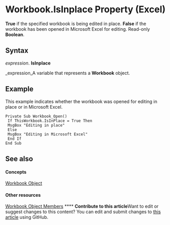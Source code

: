 
# Workbook.IsInplace Property (Excel)

 **True** if the specified workbook is being edited in place. **False** if the workbook has been opened in Microsoft Excel for editing. Read-only **Boolean**.


## Syntax

 _expression_. **IsInplace**

 _expression_A variable that represents a  **Workbook** object.


## Example

This example indicates whether the workbook was opened for editing in place or in Microsoft Excel.


```
Private Sub Workbook_Open() 
 If ThisWorkbook.IsInPlace = True Then 
 MsgBox "Editing in place" 
 Else 
 MsgBox "Editing in Microsoft Excel" 
 End If 
End Sub
```


## See also


#### Concepts


 [Workbook Object](8c00aa60-c974-eed3-0812-3c9625eb0d4c.md)
#### Other resources


 [Workbook Object Members](dce102a3-25de-3ff4-2ce5-bc56e08baca7.md)
****   **Contribute to this article**Want to edit or suggest changes to this content? You can edit and submit changes to  [this article](https://github.com/jhershey00/VBA_Excel_Test/OpenXMLCon/articles/f492c09f-79d1-cde0-6cf1-db9644e41589.md) using GitHub.

